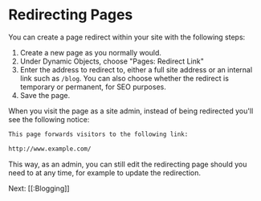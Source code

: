 # Redirecting Pages

You can create a page redirect within your site with the following steps:

1. Create a new page as you normally would.
2. Under Dynamic Objects, choose "Pages: Redirect Link"
3. Enter the address to redirect to, either a full site address or an internal link such as `/blog`. You can also choose whether the redirect is temporary or permanent, for SEO purposes.
4. Save the page.

When you visit the page as a site admin, instead of being redirected you'll see the following notice:

~~~html
This page forwards visitors to the following link:

http://www.example.com/
~~~

This way, as an admin, you can still edit the redirecting page should you need to at any time, for example to update the redirection.

Next: [[:Blogging]]
